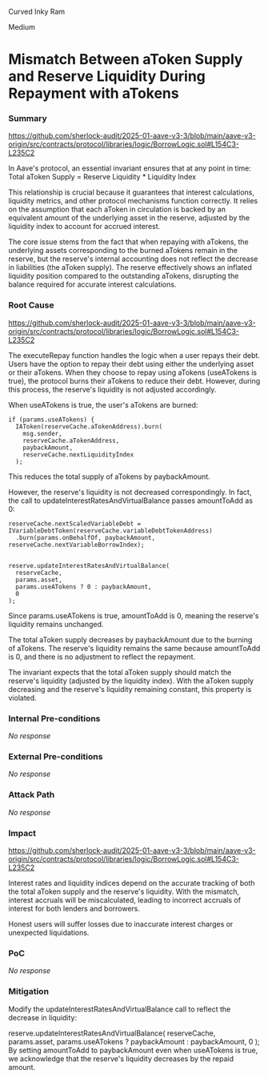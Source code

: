 Curved Inky Ram

Medium

# Mismatch Between aToken Supply and Reserve Liquidity During Repayment with aTokens

### Summary

https://github.com/sherlock-audit/2025-01-aave-v3-3/blob/main/aave-v3-origin/src/contracts/protocol/libraries/logic/BorrowLogic.sol#L154C3-L235C2

In Aave's protocol, an essential invariant ensures that at any point in time:
Total aToken Supply = Reserve Liquidity * Liquidity Index

This relationship is crucial because it guarantees that interest calculations, liquidity metrics, and other protocol mechanisms function correctly. It relies on the assumption that each aToken in circulation is backed by an equivalent amount of the underlying asset in the reserve, adjusted by the liquidity index to account for accrued interest.

The core issue stems from the fact that when repaying with aTokens, the underlying assets corresponding to the burned aTokens remain in the reserve, but the reserve's internal accounting does not reflect the decrease in liabilities (the aToken supply). The reserve effectively shows an inflated liquidity position compared to the outstanding aTokens, disrupting the balance required for accurate interest calculations.

### Root Cause

https://github.com/sherlock-audit/2025-01-aave-v3-3/blob/main/aave-v3-origin/src/contracts/protocol/libraries/logic/BorrowLogic.sol#L154C3-L235C2


The executeRepay function handles the logic when a user repays their debt. Users have the option to repay their debt using either the underlying asset or their aTokens. When they choose to repay using aTokens (useATokens is true), the protocol burns their aTokens to reduce their debt. However, during this process, the reserve's liquidity is not adjusted accordingly.


When useATokens is true, the user's aTokens are burned:


    if (params.useATokens) {
      IAToken(reserveCache.aTokenAddress).burn(
        msg.sender,
        reserveCache.aTokenAddress,
        paybackAmount,
        reserveCache.nextLiquidityIndex
      );
This reduces the total supply of aTokens by paybackAmount.

However, the reserve's liquidity is not decreased correspondingly. In fact, the call to updateInterestRatesAndVirtualBalance passes amountToAdd as 0:


    reserveCache.nextScaledVariableDebt = IVariableDebtToken(reserveCache.variableDebtTokenAddress)
      .burn(params.onBehalfOf, paybackAmount, reserveCache.nextVariableBorrowIndex);


    reserve.updateInterestRatesAndVirtualBalance(
      reserveCache,
      params.asset,
      params.useATokens ? 0 : paybackAmount,
      0
    );
Since params.useATokens is true, amountToAdd is 0, meaning the reserve's liquidity remains unchanged.

The total aToken supply decreases by paybackAmount due to the burning of aTokens.
The reserve's liquidity remains the same because amountToAdd is 0, and there is no adjustment to reflect the repayment.


The invariant expects that the total aToken supply should match the reserve's liquidity (adjusted by the liquidity index).
With the aToken supply decreasing and the reserve's liquidity remaining constant, this property is violated.



### Internal Pre-conditions

_No response_

### External Pre-conditions

_No response_

### Attack Path

_No response_

### Impact

https://github.com/sherlock-audit/2025-01-aave-v3-3/blob/main/aave-v3-origin/src/contracts/protocol/libraries/logic/BorrowLogic.sol#L154C3-L235C2

Interest rates and liquidity indices depend on the accurate tracking of both the total aToken supply and the reserve's liquidity.
With the mismatch, interest accruals will be miscalculated, leading to incorrect accruals of interest for both lenders and borrowers.

Honest users will suffer losses due to inaccurate interest charges or unexpected liquidations.

### PoC

_No response_

### Mitigation

Modify the updateInterestRatesAndVirtualBalance call to reflect the decrease in liquidity:

reserve.updateInterestRatesAndVirtualBalance(
  reserveCache,
  params.asset,
  params.useATokens ? paybackAmount : paybackAmount,
  0
);
By setting amountToAdd to paybackAmount even when useATokens is true, we acknowledge that the reserve's liquidity decreases by the repaid amount.

